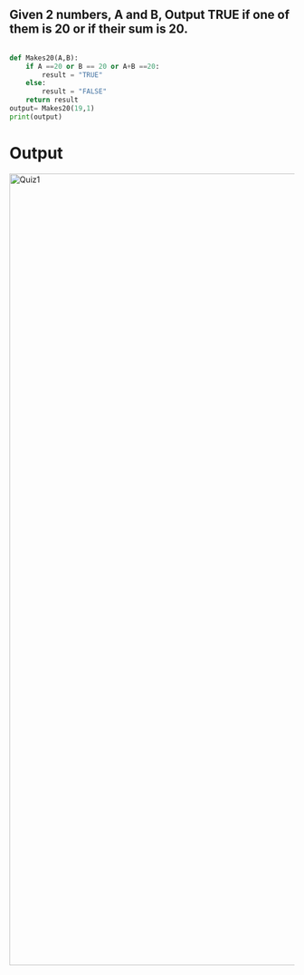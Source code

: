 ## Given 2 numbers, A and B, Output TRUE if one of them is 20 or if their sum is 20.

```py

def Makes20(A,B):
    if A ==20 or B == 20 or A+B ==20:
        result = "TRUE"
    else:
        result = "FALSE"
    return result
output= Makes20(19,1)
print(output)

```
# Output

<img width="1398" alt="Quiz1" src="https://user-images.githubusercontent.com/82266864/144792405-91cde74c-e452-498d-8726-fcfc228e9679.png">
